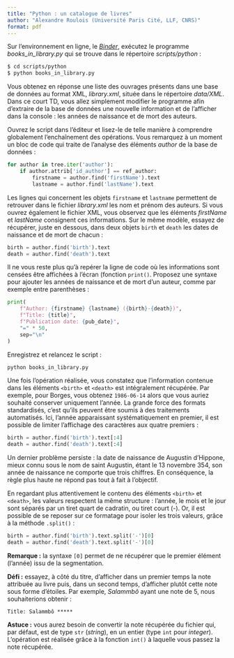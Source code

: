 ```yaml
---
title: "Python : un catalogue de livres"
author: "Alexandre Roulois (Université Paris Cité, LLF, CNRS)"
format: pdf
---
```


Sur l’environnement en ligne, le [*Binder*](https://mybinder.org/v2/gh/Alex-bzh/python-M2ILTS/main), exécutez le programme *books_in_library.py* qui se trouve dans le répertoire *scripts/python* :

```bash
$ cd scripts/python
$ python books_in_library.py
```

Vous obtenez en réponse une liste des ouvrages présents dans une base de données au format XML, *library.xml*, située dans le répertoire *data/XML*. Dans ce court TD, vous allez simplement modifier le programme afin d’extraire de la base de données une nouvelle information et de l’afficher dans la console : les années de naissance et de mort des auteurs.

Ouvrez le script dans l’éditeur et lisez-le de telle manière à comprendre globalement l’enchaînement des opérations. Vous remarquez à un moment un bloc de code qui traite de l’analyse des éléments *author* de la base de données :

```python
for author in tree.iter('author'):
    if author.attrib['id_author'] == ref_author:
        firstname = author.find('firstName').text
        lastname = author.find('lastName').text
```

Les lignes qui concernent les objets `firstname` et `lastname` permettent de retrouver dans le fichier *library.xml* les nom et prénom des auteurs. Si vous ouvrez également le fichier XML, vous observez que les éléments *firstName* et *lastName* consignent ces informations. Sur le même modèle, essayez de récupérer, juste en dessous, dans deux objets `birth` et `death` les dates de naissance et de mort de chacun :

```python
birth = author.find('birth').text
death = author.find('death').text
```

Il ne vous reste plus qu’à repérer la ligne de code où les informations sont censées être affichées à l’écran (fonction `print()`. Proposez une syntaxe pour ajouter les années de naissance et de mort d’un auteur, comme par exemple entre parenthèses :

```python
print(
    f"Author: {firstname} {lastname} ({birth}-{death})",
    f"Title: {title}",
    f"Publication date: {pub_date}",
    "=" * 50,
    sep="\n"
)
```

Enregistrez et relancez le script :

```bash
python books_in_library.py
```

Une fois l’opération réalisée, vous constatez que l’information contenue dans les éléments `<birth>` et `<death>` est intégralement récupérée. Par exemple, pour Borges, vous obtenez `1986-06-14` alors que vous auriez souhaité conserver uniquement l’année. La grande force des formats standardisés, c’est qu’ils peuvent être soumis à des traitements automatisés. Ici, l’année apparaissant systématiquement en premier, il est possible de limiter l’affichage des caractères aux quatre premiers :

```python
birth = author.find('birth').text[:4]
death = author.find('death').text[:4]
```

Un dernier problème persiste : la date de naissance de Augustin d’Hippone, mieux connu sous le nom de saint Augustin, étant le 13 novembre 354, son année de naissance ne comporte que trois chiffres. En conséquence, la règle plus haute ne répond pas tout à fait à l’objectif.

En regardant plus attentivement le contenu des éléments `<birth>` et `<death>`, les valeurs respectent la même structure : l’année, le mois et le jour sont séparés par un tiret quart de cadratin, ou tiret court (-). Or, il est possible de se reposer sur ce formatage pour isoler les trois valeurs, grâce à la méthode `.split()` :

```python
birth = author.find('birth').text.split('-')[0]
death = author.find('death').text.split('-')[0]
```

**Remarque :** la syntaxe `[0]` permet de ne récupérer que le premier élément (l’année) issu de la segmentation.

**Défi :** essayez, à côté du titre, d’afficher dans un premier temps la note attribuée au livre puis, dans un second temps, d’afficher plutôt cette note sous forme d’étoiles. Par exemple, *Salammbô* ayant une note de 5, nous souhaiterions obtenir :

```
Title: Salammbô *****
```

**Astuce :** vous aurez besoin de convertir la note récupérée du fichier qui, par défaut, est de type `str` (*string*), en un entier (type `int` pour *integer*). L’opération est réalisée grâce à la fonction `int()` à laquelle vous passez la note récupérée.
